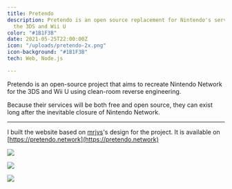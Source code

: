 ```yaml
---
title: Pretendo
description: Pretendo is an open source replacement for Nintendo's servers for both
  the 3DS and Wii U
color: "#1B1F3B"
date: 2021-05-25T22:00:00Z
icon: "/uploads/pretendo-2x.png"
icon-background: "#1B1F3B"
tech: Web, Node.js

---
```

Pretendo is an open-source project that aims to recreate Nintendo Network for the 3DS and Wii U using clean-room reverse engineering.

Because their services will be both free and open source, they can exist long after the inevitable closure of Nintendo Network.

***

I built the website based on [mrjvs](https://mrjvs.com)'s design for the project. It is available on [https://pretendo.network](https://pretendo.network)

![](/uploads/pretendo-network_-1.png)

![](https://i.imgur.com/qRNfqNw.png)

![](/uploads/img_6535.PNG)